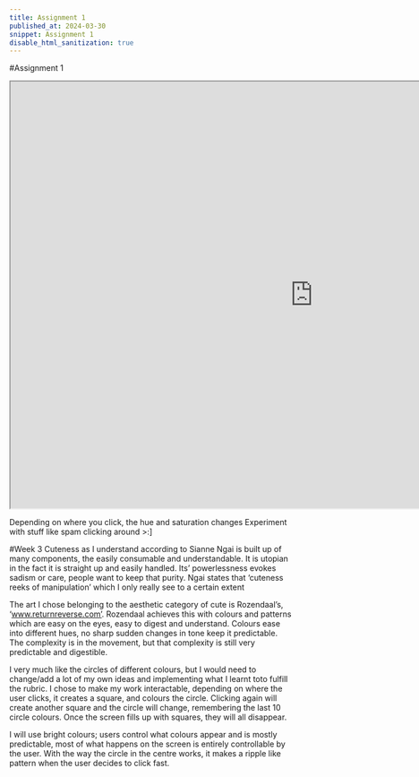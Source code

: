 ```yaml
---
title: Assignment 1
published_at: 2024-03-30
snippet: Assignment 1
disable_html_sanitization: true
---
```


#Assignment 1
<iframe src="https://editor.p5js.org/chococake1/full/GuNAEq_wN" width="1080px" height="762px"></iframe>

Depending on where you click, the hue and saturation changes
Experiment with stuff like spam clicking around >:]

#Week 3
Cuteness as I understand according to Sianne Ngai is built up of many components, the easily consumable and understandable. It is utopian in the fact it is straight up and easily handled. Its’ powerlessness evokes sadism or care, people want to keep that purity. Ngai states that ‘cuteness reeks of manipulation’ which I only really see to a certain extent

The art I chose belonging to the aesthetic category of cute is Rozendaal’s, ‘www.returnreverse.com’. Rozendaal achieves this with colours and patterns which are easy on the eyes, easy to digest and understand. Colours ease into different hues, no sharp sudden changes in tone keep it predictable. The complexity is in the movement, but that complexity is still very predictable and digestible.

I very much like the circles of different colours, but I would need to change/add a lot of my own ideas and implementing what I learnt toto fulfill the rubric. 
I chose to make my work interactable, depending on where the user clicks, it creates a square, and colours the circle. Clicking again will create another square and the circle will change, remembering the last 10 circle colours. Once the screen fills up with squares, they will all disappear.

I will use bright colours; users control what colours appear and is mostly predictable, most of what happens on the screen is entirely controllable by the user. With the way the circle in the centre works, it makes a ripple like pattern when the user decides to click fast.
